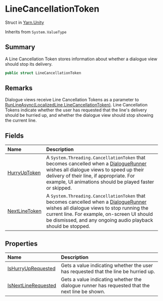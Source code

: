 # LineCancellationToken

Struct in [Yarn.Unity](/docs/api/csharp/yarn.unity.md)

Inherits from `System.ValueType`

## Summary


A Line Cancellation Token stores information about whether a dialogue
view should stop its delivery.


```csharp
public struct LineCancellationToken
```

## Remarks

<p>Dialogue views receive Line Cancellation Tokens as a parameter to
<a href="yarn.unity.dialoguepresenterbase.runlineasync.md">RunLineAsync(LocalizedLine,LineCancellationToken)</a>. Line Cancellation
Tokens indicate whether the user has requested that the line's delivery
should be hurried up, and whether the dialogue view should stop showing
the current line.</p>

## Fields

|Name|Description|
|:---|:---|
|[HurryUpToken](/docs/api/csharp/yarn.unity.linecancellationtoken.hurryuptoken.md)|A  `System.Threading.CancellationToken`  that becomes cancelled when a  <a href="yarn.unity.dialoguerunner.md">DialogueRunner</a>  wishes all dialogue views to speed up their delivery of their line, if appropriate. For example, UI animations should be played faster or skipped.|
|[NextLineToken](/docs/api/csharp/yarn.unity.linecancellationtoken.nextlinetoken.md)|A  `System.Threading.CancellationToken`  that becomes cancelled when a  <a href="yarn.unity.dialoguerunner.md">DialogueRunner</a>  wishes all dialogue views to stop running the current line. For example, on-screen UI should be dismissed, and any ongoing audio playback should be stopped.|

## Properties

|Name|Description|
|:---|:---|
|[IsHurryUpRequested](/docs/api/csharp/yarn.unity.linecancellationtoken.ishurryuprequested.md)|Gets a value indicating whether the user has requested that the line be hurried up.|
|[IsNextLineRequested](/docs/api/csharp/yarn.unity.linecancellationtoken.isnextlinerequested.md)|Gets a value indicating whether the dialogue runner has requested that the next line be shown.|

